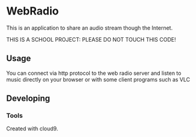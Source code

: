 # WebRadio

This is an application to share an audio stream though the Internet.

THIS IS A SCHOOL PROJECT: PLEASE DO NOT TOUCH THIS CODE!

## Usage

You can connect via http protocol to the web radio server and listen to music directly on your browser or with some client programs such as VLC

## Developing



### Tools

Created with cloud9.
